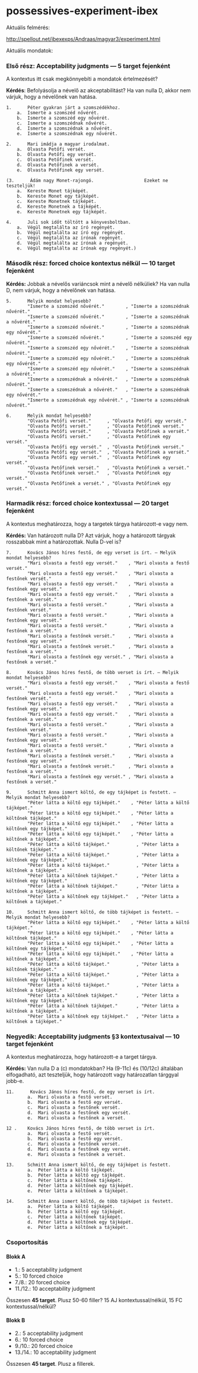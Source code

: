 # possessives-experiment-ibex

Aktuális felmérés:

http://spellout.net/ibexexps/Andraas/magyar3/experiment.html

Aktuális mondatok:

### Első rész: Acceptability judgments — 5 target fejenként

A kontextus itt csak megkönnyebíti a mondatok értelmezését?

**Kérdés**: Befolyásolja a névelő az akceptabilitást? Ha van nulla D, akkor nem
várjuk, hogy a névelőnek van hatása.

```
1.      Péter gyakran járt a szomszédékhoz.
    a.  Ismerte a szomszéd nővérét.
    b.  Ismerte a szomszéd egy nővérét.
    c.  Ismerte a szomszédnak nővérét.
    d.  Ismerte a szomszédnak a nővérét.
    e.  Ismerte a szomszédnak egy nővérét.

2.      Mari imádja a magyar irodalmat.
    a.  Olvasta Petőfi versét.
    b.  Olvasta Petőfi egy versét.
    c.  Olvasta Petőfinek versét.
    d.  Olvasta Petőfinek a versét.
    e.  Olvasta Petőfinek egy versét.

(3.      Ádám nagy Monet-rajongó.                   Ezeket ne teszteljük!
    a.  Kereste Monet tájképét.
    b.  Kereste Monet egy tájképét.
    c.  Kereste Monetnek tájképét.
    d.  Kereste Monetnek a tájképét.
    e.  Kereste Monetnek egy tájképét.

4.      Juli sok időt töltött a könyvesboltban.
    a.  Végül megtalálta az író regényét.
    b.  Végül megtalálta az író egy regényét.
    c.  Végül megtalálta az írónak regényét.
    d.  Végül megtalálta az írónak a regényét.
    e.  Végül megtalálta az írónak egy regényét.)
```

### Második rész: forced choice kontextus nélkül — 10 target fejenként

**Kérdés:** Jobbak a névelős variáncsok mint a névelő nélküliek? Ha van nulla D,
nem várjuk, hogy a névelőnek van hatása.

```
5.      Melyik mondat helyesebb?
        "Ismerte a szomszéd nővérét."        , "Ismerte a szomszédnak nővérét."
        "Ismerte a szomszéd nővérét."        , "Ismerte a szomszédnak a nővérét."
        "Ismerte a szomszéd nővérét."        , "Ismerte a szomszédnak egy nővérét."
        "Ismerte a szomszéd nővérét."        , "Ismerte a szomszéd egy nővérét."
        "Ismerte a szomszéd egy nővérét."    , "Ismerte a szomszédnak nővérét."
        "Ismerte a szomszéd egy nővérét."    , "Ismerte a szomszédnak egy nővérét."
        "Ismerte a szomszéd egy nővérét."    , "Ismerte a szomszédnak a nővérét."
        "Ismerte a szomszédnak a nővérét."   , "Ismerte a szomszédnak nővérét."
        "Ismerte a szomszédnak a nővérét."   , "Ismerte a szomszédnak egy nővérét."
        "Ismerte a szomszédnak egy nővérét." , "Ismerte a szomszédnak nővérét."

6.      Melyik mondat helyesebb?
        "Olvasta Petőfi versét."      , "Olvasta Petőfi egy versét."
        "Olvasta Petőfi versét."      , "Olvasta Petőfinek versét."
        "Olvasta Petőfi versét."      , "Olvasta Petőfinek a versét."
        "Olvasta Petőfi versét."      , "Olvasta Petőfinek egy versét."
        "Olvasta Petőfi egy versét."  , "Olvasta Petőfinek versét."
        "Olvasta Petőfi egy versét."  , "Olvasta Petőfinek a versét."
        "Olvasta Petőfi egy versét."  , "Olvasta Petőfinek egy versét."
        "Olvasta Petőfinek versét."   , "Olvasta Petőfinek a versét."
        "Olvasta Petőfinek versét."   , "Olvasta Petőfinek egy versét."
        "Olvasta Petőfinek a versét." , "Olvasta Petőfinek egy versét."
```

### Harmadik rész: forced choice kontextussal — 20 target fejenként

A kontextus meghatározza, hogy a targetek tárgya határozott-e vagy nem.

**Kérdés:** Van határozott nulla D? Azt várjuk, hogy a határozott tárgyak
rosszabbak mint a határozottak. Nulla D-vel is?

```
7.      Kovács János híres festő, de egy verset is írt. — Melyik mondat helyesebb?
        "Mari olvasta a festő egy versét."    , "Mari olvasta a festő versét."
        "Mari olvasta a festő egy versét."    , "Mari olvasta a festőnek versét."
        "Mari olvasta a festő egy versét."    , "Mari olvasta a festőnek egy versét."
        "Mari olvasta a festő egy versét."    , "Mari olvasta a festőnek a versét."
        "Mari olvasta a festő versét."        , "Mari olvasta a festőnek versét."
        "Mari olvasta a festő versét."        , "Mari olvasta a festőnek egy versét."
        "Mari olvasta a festő versét."        , "Mari olvasta a festőnek a versét."
        "Mari olvasta a festőnek versét."     , "Mari olvasta a festőnek egy versét."
        "Mari olvasta a festőnek versét."     , "Mari olvasta a festőnek a versét."
        "Mari olvasta a festőnek egy versét." , "Mari olvasta a festőnek a versét."

8.      Kovács János híres festő, de több verset is írt. — Melyik mondat helyesebb?
        "Mari olvasta a festő egy versét."    , "Mari olvasta a festő versét."
        "Mari olvasta a festő egy versét."    , "Mari olvasta a festőnek versét."
        "Mari olvasta a festő egy versét."    , "Mari olvasta a festőnek egy versét."
        "Mari olvasta a festő egy versét."    , "Mari olvasta a festőnek a versét."
        "Mari olvasta a festő versét."        , "Mari olvasta a festőnek versét."
        "Mari olvasta a festő versét."        , "Mari olvasta a festőnek egy versét."
        "Mari olvasta a festő versét."        , "Mari olvasta a festőnek a versét."
        "Mari olvasta a festőnek versét."     , "Mari olvasta a festőnek egy versét."
        "Mari olvasta a festőnek versét."     , "Mari olvasta a festőnek a versét."
        "Mari olvasta a festőnek egy versét." , "Mari olvasta a festőnek a versét."

9.      Schmitt Anna ismert költő, de egy tájképet is festett. — Melyik mondat helyesebb?
        "Péter látta a költő egy tájképét."    , "Péter látta a költő tájképet."
        "Péter látta a költő egy tájképét."    , "Péter látta a költőnek tájképet."
        "Péter látta a költő egy tájképét."    , "Péter látta a költőnek egy tájképet."
        "Péter látta a költő egy tájképét."    , "Péter látta a költőnek a tájképet."
        "Péter látta a költő tájképet."          , "Péter látta a költőnek tájképet."
        "Péter látta a költő tájképet."          , "Péter látta a költőnek egy tájképet."
        "Péter látta a költő tájképet."          , "Péter látta a költőnek a tájképet."
        "Péter látta a költőnek tájképet."       , "Péter látta a költőnek egy tájképet."
        "Péter látta a költőnek tájképet."       , "Péter látta a költőnek a tájképet."
        "Péter látta a költőnek egy tájképet."   , "Péter látta a költőnek a tájképet."

10.     Schmitt Anna ismert költő, de több tájképet is festett. — Melyik mondat helyesebb?
        "Péter látta a költő egy tájképét."    , "Péter látta a költő tájképet."
        "Péter látta a költő egy tájképét."    , "Péter látta a költőnek tájképet."
        "Péter látta a költő egy tájképét."    , "Péter látta a költőnek egy tájképet."
        "Péter látta a költő egy tájképét."    , "Péter látta a költőnek a tájképet."
        "Péter látta a költő tájképet."          , "Péter látta a költőnek tájképet."
        "Péter látta a költő tájképet."          , "Péter látta a költőnek egy tájképet."
        "Péter látta a költő tájképet."          , "Péter látta a költőnek a tájképet."
        "Péter látta a költőnek tájképet."       , "Péter látta a költőnek egy tájképet."
        "Péter látta a költőnek tájképet."       , "Péter látta a költőnek a tájképet."
        "Péter látta a költőnek egy tájképet."   , "Péter látta a költőnek a tájképet."
```

### Negyedik: Acceptability judgments §3 kontextusaival — 10 target fejenként

A kontextus meghatározza, hogy határozott-e a target tárgya.

**Kérdés:** Van nulla D a (c) mondatokban? Ha (9-11c) és (10/12c) általában
elfogadható, azt teszteljük, hogy határozott vagy határozatlan tárggyal jobb-e.

```
11.      Kovács János híres festő, de egy verset is írt.
        a.  Mari olvasta a festő versét.
        b.  Mari olvasta a festő egy versét.
        c.  Mari olvasta a festőnek versét.
        d.  Mari olvasta a festőnek egy versét.
        e.  Mari olvasta a festőnek a versét.

12 .    Kovács János híres festő, de több verset is írt.
        a.  Mari olvasta a festő versét.
        b.  Mari olvasta a festő egy versét.
        c.  Mari olvasta a festőnek versét.
        d.  Mari olvasta a festőnek egy versét.
        e.  Mari olvasta a festőnek a versét.

13.     Schmitt Anna ismert költő, de egy tájképet is festett.
        a.  Péter látta a költő tájképét.
        b.  Péter látta a költő egy tájképét.
        c.  Péter látta a költőnek tájképét.
        d.  Péter látta a költőnek egy tájképét.
        e.  Péter látta a költőnek a tájképét.

14.     Schmitt Anna ismert költő, de több tájképet is festett.
        a.  Péter látta a költő tájképét.
        b.  Péter látta a költő egy tájképét.
        c.  Péter látta a költőnek tájképét.
        d.  Péter látta a költőnek egy tájképét.
        e.  Péter látta a költőnek a tájképét.
```

### Csoportosítás

#### Blokk A

- 1.: 5 acceptability judgment
- 5.: 10 forced choice
- 7./8.: 20 forced choice
- 11./12.: 10 acceptability judgment

Összesen **45 target**. Plusz 50-60 filler? 15 AJ kontextussal/nélkül, 15 FC kontextussal/nélkül?

#### Blokk B

- 2.: 5 acceptability judgment
- 6.: 10 forced choice
- 9./10.: 20 forced choice 
- 13./14.: 10 acceptability judgment

Összesen **45 target**. Plusz a fillerek.
